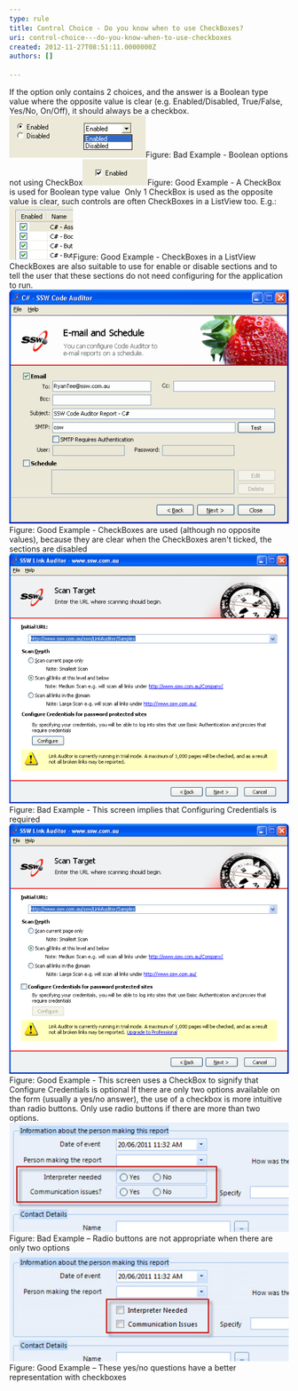 ```yaml
---
type: rule
title: Control Choice - Do you know when to use CheckBoxes?
uri: control-choice---do-you-know-when-to-use-checkboxes
created: 2012-11-27T08:51:11.0000000Z
authors: []

---
```


 
If the option only contains 2 choices, and the answer is a Boolean type value where the opposite value is clear (e.g. Enabled/Disabled, True/False, Yes/No, On/Off), it should always be a checkbox.
![Boolean options not using CheckBox.](../../assets/NotUsingCheckBox.gif)Figure: Bad Example - Boolean options not using CheckBox![A CheckBox is used for Boolean type value.](../../assets/UsingCheckBox.gif)Figure: Good Example - A CheckBox is used for Boolean type value   ​
Only 1 CheckBox is used as the opposite value is clear, such controls are often CheckBoxes in a ListView too. E.g.:
![CheckBoxes in a ListView.](../../assets/CheckBoxesInListView.gif)Figure: Good Example - CheckBoxes in a ListView
CheckBoxes are also suitable to use for enable or disable sections and to tell the user that these sections do not need configuring for the application to run.
![CheckBoxes are used to enable/disable sections.](../../assets/CheckBoxSection.gif)Figure: Good Example - CheckBoxes are used (although no opposite values), because they are clear when the CheckBoxes aren't ticked, the sections are disabled![Not using checkboxes](../../assets/UseCheckBoxBad.gif)Figure: Bad Example - This screen implies that Configuring Credentials is required![Good use of checkboxes](../../assets/UseCheckBoxGood.gif)Figure: Good Example - This screen uses a CheckBox to signify that Configure Credentials is optional
If there are only two options available on the form (usually a yes/no answer), the use of a checkbox is more intuitive than radio buttons. Only use radio buttons if there are more than two options.
![Radio buttons are not appropriate when there are only two options](../../assets/radio-for-two-options.jpg)Figure: Bad Example – Radio buttons are not appropriate when there are only two options![These yes/no questions have a better representation with checkboxes](../../assets/checkbox-for-two-options.jpg)Figure: Good Example – These yes/no questions have a better representation with checkboxes
